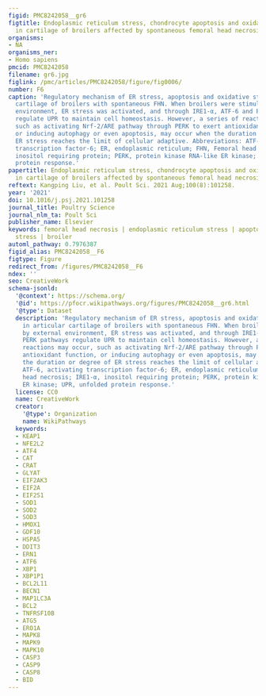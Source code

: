 ```yaml
---
figid: PMC8242058__gr6
figtitle: Endoplasmic reticulum stress, chondrocyte apoptosis and oxidative stress
  in cartilage of broilers affected by spontaneous femoral head necrosis
organisms:
- NA
organisms_ner:
- Homo sapiens
pmcid: PMC8242058
filename: gr6.jpg
figlink: /pmc/articles/PMC8242058/figure/fig0006/
number: F6
caption: 'Regulatory mechanism of ER stress, apoptosis and oxidative stress in articular
  cartilage of broilers with spontaneous FHN. When broilers were stimulated by external
  environment, ER stress was activated, and through IRE1-α, ATF-6 and PERK pathways
  regulate UPR to maintain cell homeostasis. However, a series of reactions may occur,
  such as activating Nrf-2/ARE pathway through PERK to exert antioxidant function,
  or inducing autophagy or even apoptosis, may occur when the duration or degree of
  ER stress reaches the limit of cellular adaptive. Abbreviations: ATF-6, activating
  transcription factor-6; ER, endoplasmic reticulum; FHN, Femoral head necrosis; IRE1-α,
  inositol requiring protein; PERK, protein kinase RNA-like ER kinase; UPR, unfolded
  protein response.'
papertitle: Endoplasmic reticulum stress, chondrocyte apoptosis and oxidative stress
  in cartilage of broilers affected by spontaneous femoral head necrosis.
reftext: Kangping Liu, et al. Poult Sci. 2021 Aug;100(8):101258.
year: '2021'
doi: 10.1016/j.psj.2021.101258
journal_title: Poultry Science
journal_nlm_ta: Poult Sci
publisher_name: Elsevier
keywords: femoral head necrosis | endoplasmic reticulum stress | apoptosis | oxidative
  stress | broiler
automl_pathway: 0.7976387
figid_alias: PMC8242058__F6
figtype: Figure
redirect_from: /figures/PMC8242058__F6
ndex: ''
seo: CreativeWork
schema-jsonld:
  '@context': https://schema.org/
  '@id': https://pfocr.wikipathways.org/figures/PMC8242058__gr6.html
  '@type': Dataset
  description: 'Regulatory mechanism of ER stress, apoptosis and oxidative stress
    in articular cartilage of broilers with spontaneous FHN. When broilers were stimulated
    by external environment, ER stress was activated, and through IRE1-α, ATF-6 and
    PERK pathways regulate UPR to maintain cell homeostasis. However, a series of
    reactions may occur, such as activating Nrf-2/ARE pathway through PERK to exert
    antioxidant function, or inducing autophagy or even apoptosis, may occur when
    the duration or degree of ER stress reaches the limit of cellular adaptive. Abbreviations:
    ATF-6, activating transcription factor-6; ER, endoplasmic reticulum; FHN, Femoral
    head necrosis; IRE1-α, inositol requiring protein; PERK, protein kinase RNA-like
    ER kinase; UPR, unfolded protein response.'
  license: CC0
  name: CreativeWork
  creator:
    '@type': Organization
    name: WikiPathways
  keywords:
  - KEAP1
  - NFE2L2
  - ATF4
  - CAT
  - CRAT
  - GLYAT
  - EIF2AK3
  - EIF2A
  - EIF2S1
  - SOD1
  - SOD2
  - SOD3
  - HMOX1
  - GDF10
  - HSPA5
  - DDIT3
  - ERN1
  - ATF6
  - XBP1
  - XBP1P1
  - BCL2L11
  - BECN1
  - MAP1LC3A
  - BCL2
  - TNFRSF10B
  - ATG5
  - ERO1A
  - MAPK8
  - MAPK9
  - MAPK10
  - CASP3
  - CASP9
  - CASP8
  - BID
---
```

